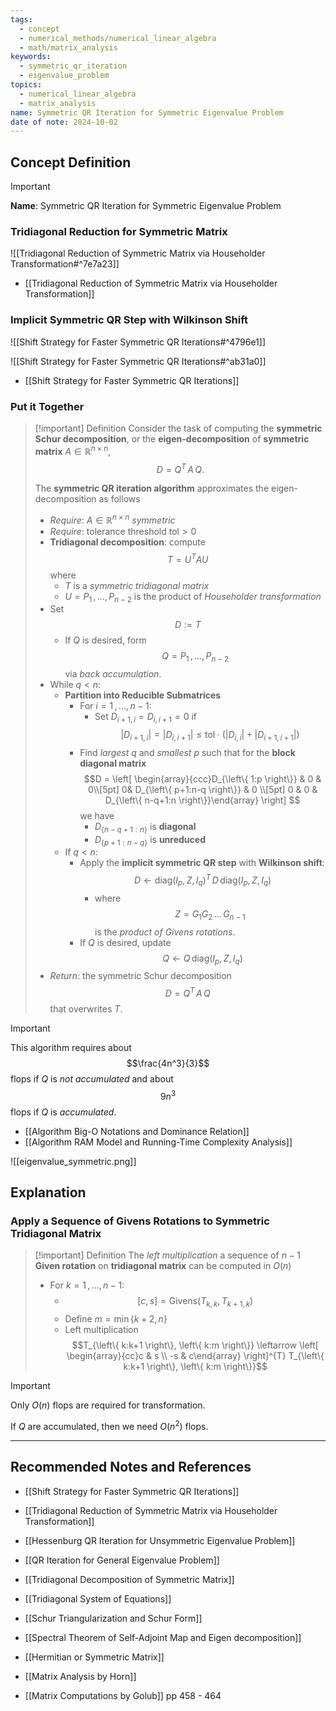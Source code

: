 ```yaml
---
tags:
  - concept
  - numerical_methods/numerical_linear_algebra
  - math/matrix_analysis
keywords:
  - symmetric_qr_iteration
  - eigenvalue_problem
topics:
  - numerical_linear_algebra
  - matrix_analysis
name: Symmetric QR Iteration for Symmetric Eigenvalue Problem
date of note: 2024-10-02
---
```


## Concept Definition

>[!important]
>**Name**: Symmetric QR Iteration for Symmetric Eigenvalue Problem

### Tridiagonal Reduction for Symmetric Matrix

![[Tridiagonal Reduction of Symmetric Matrix via Householder Transformation#^7e7a23]]

- [[Tridiagonal Reduction of Symmetric Matrix via Householder Transformation]]

### Implicit Symmetric QR Step with Wilkinson Shift

![[Shift Strategy for Faster Symmetric QR Iterations#^4796e1]]

![[Shift Strategy for Faster Symmetric QR Iterations#^ab31a0]]

- [[Shift Strategy for Faster Symmetric QR Iterations]]

### Put it Together

>[!important] Definition
>Consider the task of computing the **symmetric Schur decomposition**, or the **eigen-decomposition** of **symmetric matrix** $A\in \mathbb{R}^{n\times n}$, $$D = Q^{T}\,A\,Q.$$
>
>The **symmetric QR iteration algorithm** approximates the eigen-decomposition as follows
>- *Require*: $A\in \mathbb{R}^{n\times n}$ *symmetric*
>- *Require*: tolerance threshold $\text{tol} >0$
>- **Tridiagonal decomposition**: compute $$T = U^{T}AU$$ where
>	- $T$ is a *symmetric tridiagonal matrix*
>	- $U = P_{1}\,{,}\ldots{,}\,P_{n-2}$ is the product of *Householder transformation* 
>- Set $$D := T$$
>	- If $Q$ is desired, form $$Q = P_{1}\,{,}\ldots{,}\,P_{n-2}$$ via *back accumulation*.
>- While $q < n$:
>	- **Partition into Reducible Submatrices**
>		- For $i=1\,{,}\ldots{,}\,n-1$:
>			- Set $D_{i+1,i} = D_{i,i+1} =0$ if $$|D_{i+1,i}| = |D_{i,i+1}| \le \text{tol}\cdot \left( |D_{i,i}| + |D_{i+1,i+1}|  \right)$$
>		- Find *largest* $q$ and *smallest* $p$ such that for the **block diagonal matrix** $$D = \left[ \begin{array}{ccc}D_{\left\{ 1:p \right\}} & 0 & 0\\[5pt] 0& D_{\left\{ p+1:n-q \right\}} & 0 \\[5pt] 0 & 0 & D_{\left\{ n-q+1:n \right\}}\end{array} \right] $$ we have
>			- $D_{\left\{ n-q+1:n \right\}}$ is **diagonal**
>			-  $D_{\left\{ p+1:n-q \right\}}$ is **unreduced**
>	- If $q < n$:
>		- Apply the **implicit symmetric QR step** with **Wilkinson shift**: $$D \leftarrow \text{diag}(I_{p}, Z, I_{q})^{T}\,D\,\text{diag}(I_{p}, Z, I_{q})$$
>			- where $$Z = G_{1}G_{2}\,{}\ldots{}\,G_{n-1}$$ is the *product of Givens rotations*.
>		- If $Q$ is desired, update $$Q \leftarrow Q\,\text{diag}(I_{p}, Z, I_{q})$$
>- *Return*: the symmetric Schur decomposition $$D = Q^{T}\,A\,Q$$ that overwrites $T$. 

>[!important]
>This algorithm requires about $$\frac{4n^3}{3}$$ flops if $Q$ is *not accumulated* and about $$9n^3$$ flops if $Q$ is *accumulated*.

- [[Algorithm Big-O Notations and Dominance Relation]]
- [[Algorithm RAM Model and Running-Time Complexity Analysis]]


![[eigenvalue_symmetric.png]]


## Explanation

### Apply a Sequence of Givens Rotations to Symmetric Tridiagonal Matrix

>[!important] Definition
>The *left multiplication* a sequence of $n-1$  **Given rotation** on **tridiagonal matrix** can be computed in $O(n)$
>- For $k=1\,{,}\ldots{,}\,n-1$:
>	- $$[c,s] = \text{Givens}(T_{k,k}, T_{k+1,k})$$
>	- Define $m = \min\left\{ k+2,n \right\}$
>	- Left multiplication $$T_{\left\{ k:k+1 \right\}, \left\{ k:m \right\}} \leftarrow \left[ \begin{array}{cc}c & s \\ -s & c\end{array} \right]^{T}  T_{\left\{ k:k+1 \right\}, \left\{ k:m \right\}}$$

>[!important]
>Only $O(n)$ flops are required for transformation. 
>
>If $Q$ are accumulated, then we need $O(n^2)$ flops.






-----------
##  Recommended Notes and References


- [[Shift Strategy for Faster Symmetric QR Iterations]]
- [[Tridiagonal Reduction of Symmetric Matrix via Householder Transformation]]

- [[Hessenburg QR Iteration for Unsymmetric Eigenvalue Problem]]
- [[QR Iteration for General Eigenvalue Problem]]

- [[Tridiagonal Decomposition of Symmetric Matrix]]
- [[Tridiagonal System of Equations]]
- [[Schur Triangularization and Schur Form]]

- [[Spectral Theorem of Self-Adjoint Map and Eigen decomposition]]
- [[Hermitian or Symmetric Matrix]]


- [[Matrix Analysis by Horn]]
- [[Matrix Computations by Golub]] pp 458 - 464